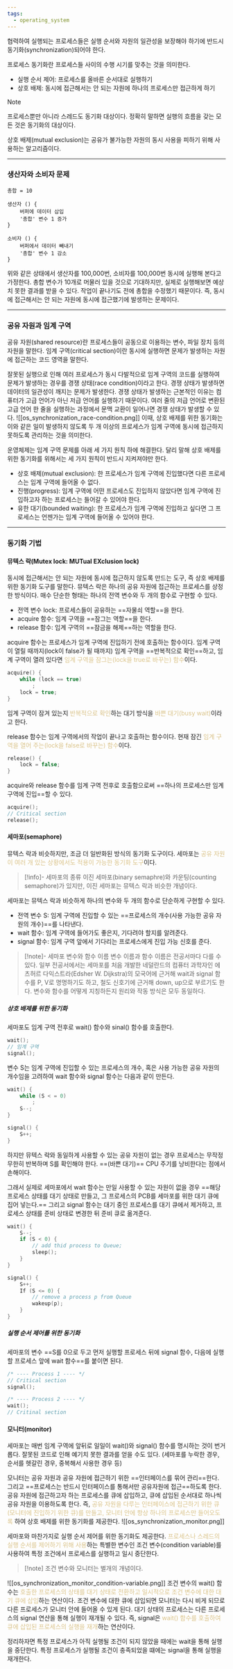 ```yaml
---
tags:
  - operating_system
---
```

협력하여 실행되는 프로세스들은 실행 순서와 자원의 일관성을 보장해야 하기에 반드시 동기화(synchronization)되어야 한다.

프로세스 동기화란 프로세스들 사이의 수행 시기를 맞추는 것을 의미한다.
- 실행 순서 제어: 프로세스를 올바른 순서대로 실행하기
- 상호 배제: 동시에 접근해서는 안 되는 자원에 하나의 프로세스만 접근하게 하기
> [!note] 
> 프로세스뿐만 아니라 스레드도 동기화 대상이다. 정확히 말하면 실행의 흐름을 갖는 모든 것은 동기화의 대상이다.

상호 배제(mutual exclusion)는 공유가 불가능한 자원의 동시 사용을 피하기 위해 사용하는 알고리즘이다.

***
### 생산자와 소비자 문제

``` 
총합 = 10

생산자 () {
	버퍼에 데이터 삽입
	'총합' 변수 1 증가
}

소비자 () {
	버퍼에서 데이터 빼내기
	'총합' 변수 1 감소
}
```
위와 같은 상태에서 생산자를 100,000번, 소비자를 100,000번 동시에 실행해 본다고 가정한다.
총합 변수가 10개로 머물러 있을 것으로 기대하지만, 실제로 실행해보면 예상치 못한 결과를 받을 수 있다.
작업이 끝나기도 전에 총합을 수정했기 때문이다. 즉, 동시에 접근해서는 안 되는 자원에 동시에 접근했기에 발생하는 문제이다.

***
### 공유 자원과 임계 구역
공유 자원(shared resource)란 프로세스들이 공동으로 이용하는 변수, 파일 장치 등의 자원을 말한다.
임계 구역(critical section)이란 동시에 실행하면 문제가 발생하는 자원에 접근하는 코드 영역을 말한다.

잘못된 실행으로 인해 여러 프로세스가 동시 다발적으로 임계 구역의 코드를 실행하여 문제가 발생하는 경우를 경쟁 상태(race condition)이라고 한다.
경쟁 상태가 발생하면 데이터의 일관성이 깨지는 문제가 발생한다.
경쟁 상태가 발생하는 근본적인 이유는 컴퓨터가 고급 언어가 아닌 저급 언어를 실행하기 때문이다.
여러 줄의 저급 언어로 변환된 고급 언어 한 줄을 실행하는 과정에서 문맥 교환이 일어나면 경쟁 상태가 발생할 수 있다.
![[os_synchronization_race-condition.png]]
이때, 상호 배제를 위한 동기화는 이와 같은 일이 발생하지 않도록 두 개 이상의 프로세스가 임계 구역에 동시에 접근하지 못하도록 관리하는 것을 의미한다.

운영체제는 임계 구역 문제를 아래 세 가지 원칙 하에 해결한다. 달리 말해 상호 배제를 위한 동기화를 위해서는 세 가지 원칙이 반드시 지켜져야만 한다.
- 상호 배제(mutual exclusion): 한 프로세스가 임계 구역에 진입했다면 다른 프로세스는 임계 구역에 들어올 수 없다.
- 진행(progress): 임계 구역에 어떤 프로세스도 진입하지 않았다면 임계 구역에 진입하고자 하는 프로세스는 들어갈 수 있어야 한다.
- 유한 대기(bounded waiting): 한 프로세스가 임계 구역에 진입하고 싶다면 그 프로세스는 언젠가는 임계 구역에 들어올 수 있어야 한다.

***
### 동기화 기법

#### 뮤텍스 락(Mutex lock: MUTual EXclusion lock)
동시에 접근해서는 안 되는 자원에 동시에 접근하지 않도록 만드는 도구, 즉 상호 배제를 위한 동기화 도구를 말한다.
뮤텍스 락은 하나의 공유 자원에 접근하는 프로세스를 상정한 방식이다.
매수 단순한 형태는 하나의 전역 변수와 두 개의 함수로 구현할 수 있다.
- 전역 변수 lock: 프로세스들이 공유하는 ==자물쇠 역할==을 한다.
- acquire 함수: 임계 구역을 ==잠그는 역할==을 한다. 
- release 함수: 입계 구역의 ==잠금을 해제==하는 역할을 한다.

acquire 함수는 프로세스가 임계 구역에 진입하기 전에 호출하는 함수이다.
임계 구역이 열릴 때까지(lock이 false가 될 때까지) 임계 구역을 ==반복적으로 확인==하고, 임계 구역이 열려 있다면 <span style="color:rgb(218, 195, 137)">임계 구역을 잠그는(lock을 true로 바꾸는) 함수</span>이다.
```c++
acquire() {
	while (lock == true)
		;
	lock = true;
}
```
임계 구역이 잠겨 있는지 <span style="color:rgb(218, 195, 137)">반복적으로 확인</span>하는 대기 방식을 <span style="color:rgb(218, 195, 137)">바쁜 대기(busy wait)</span>이라고 한다.

release 함수는 임계 구역에서의 작업이 끝나고 호출하는 함수이다.
현재 잠긴 <span style="color:rgb(218, 195, 137)">임계 구역을 열어 주는(lock을 false로 바꾸는) 함수</span>이다.
```c++
release() {
	lock = false;
}
```

acquire와 release 함수를 임계 구역 전후로 호출함으로써 ==하나의 프로세스만 임계 구역에 진입==할 수 있다.
```c++
acquire();
// Critical section
release();
```


#### 세마포(semaphore)
뮤텍스 락과 비슷하지만, 조금 더 일반화된 방식의 동기화 도구이다.
세마포는 <span style="color:rgb(218, 195, 137)">공유 자원이 여러 개 있는 상황에서도 적용이 가능한 동기화 도구</span>이다.

> [!info]- 세마포의 종류
> 이진 세마포(binary semaphre)와 카운팅(counting semaphore)가 있지만, 이진 세마포는 뮤텍스 락과 비슷한 개념이다.

세마포는 뮤텍스 락과 비슷하게 하나의 변수와 두 개의 함수로 단순하게 구현할 수 있다.
- 전역 변수 S: 임계 구역에 진입할 수 있는 ==프로세스의 개수(사용 가능한 공유 자원의 개수)==를 나타낸다.
- wait 함수: 임계 구역에 들어가도 좋은지, 기다려야 할지를 알려준다.
- signal 함수: 임계 구역 앞에서 기다리는 프로세스에게 진입 가능 신호를 준다.

> [!note]- 세마포 변수와 함수 이름
> 변수 이름과 함수 이름은 전공서마다 다를 수 있다. 
> 일부 전공서에서는 세마포를 처음 개발한 네덜란드의 컴퓨터 과학자인 에츠허르 다익스트라(Edsher W. Dijkstra)의 모국어에 근거해 wait과 signal 함수를 P, V로 명명하기도 하고, 철도 신호기에 근거해 down, up으로 부르기도 한다.
> 변수와 함수를 어떻게 지칭하든지 원리와 작동 방식은 모두 동일하다.

##### 상호 배제를 위한 동기화
세마포도 임계 구역 전후로 wait() 함수와 sinal() 함수를 호출한다.
```c++
wait();
// 임계 구역
signal();
```

변수 S는 임계 구역에 진입할 수 있는 프로세스의 개수, 혹은 사용 가능한 공유 자원의 개수임을 고려하여 wait 함수와 signal 함수는 다음과 같이 만든다.
```c++
wait() {
	while (S < = 0)
		;
	S--;
}

signal() {
	S++;
}
```
하지만 뮤텍스 락와 동일하게 사용할 수 있는 공유 자원이 없는 경우 프로세스는 무작정 무한히 반복하며 S를 확인해야 한다. ==(바쁜 대기)==
CPU 주기를 낭비한다는 점에서 손해이다.

그래서 실제로 세마포에서 wait 함수는 만일 사용할 수 있는 자원이 없을 경우 ==해당 프로세스 상태를 대기 상태로 만들고, 그 프로세스의 PCB를 세마포를 위한 대기 큐에 집어 넣는다.==
그리고 signal 함수는 대기 중인 프로세스를 대기 큐에서 제거하고, 프로세스 상태를 준비 상태로 변경한 뒤 준비 큐로 옮겨준다.
```c++
wait() {
	S--;
	if (S < 0) {
		// add thid process to Queue;
		sleep();
	}
}

signal() {
	S++;
	If (S <= 0) {
		// remove a process p from Queue
		wakeup(p);
	}
}
```

##### 실행 순서 제어를 위한 동기화
세마포의 변수 ==S를 0으로 두고 먼저 실행할 프로세스 뒤에 signal 함수, 다음에 실행할 프로세스 앞에 wait 함수==를 붙이면 된다.
```c++
/* ---- Process 1 ---- */
// Critical section
signal();

/* ---- Process 2 ---- */
wait();
// Critinal section
```


#### 모니터(monitor)
세마포는 매번 임계 구역에 앞뒤로 일일이 wait()와 signal() 함수를 명시하는 것이 번거롭다.
잘못된 코드로 인해 예기치 못한 결과를 얻을 수도 있다. (세마포를 누락한 경우, 순서를 헷갈린 경우, 중복해서 사용한 경우 등)

모니터는 공유 자원과 공유 자원에 접근하기 위한 ==인터페이스를 묶어 관리==한다.
그리고 ==프로세스는 반드시 인터페이스를 통해서만 공유자원에 접근==하도록 한다.
공유 자원에 접근하고자 하는 프로세스를 큐에 삽입하고, 큐에 삽입된 순서대로 하나씩 공유 자원을 이용하도록 한다.
즉, <span style="color:rgb(218, 195, 137)">공유 자원을 다루는 인터페이스에 접근하기 위한 큐(모니터에 진입하기 위한 큐)를 만들고, 모니터 안에 항상 하나의 프로세스만 들어오도록</span> 하여 상호 배제를 위한 동기화를 제공한다.
![[os_synchronization_monitor.png]]

세마포와 마찬가지로 실행 순서 제어를 위한 동기화도 제공한다.
<span style="color:rgb(218, 195, 137)">프로세스나 스레드의 실행 순서를 제어하기 위해 사용</span>하는 특별한 변수인 조건 변수(condition variable)를 사용하여 특정 조건에서 프로세스를 실행하고 일시 중단한다.

> [!note] 조건 변수와 모니터는 별개의 개념이다.

![[os_synchronization_monitor_condition-variable.png]]
조건 변수의 wait() 함수는 <span style="color:rgb(218, 195, 137)">호출한 프로세스의 상태를 대기 상태로 전환하고 일시적으로 조건 변수에 대한 대기 큐에 삽입</span>하는 연산이다.
조건 변수에 대한 큐에 삽입되면 모니터는 다시 비게 되므로 다른 프로세스가 모니터 안에 들어올 수 있게 된다.
대기 상태의 프로세스는 다른 프로세스의 signal 연산을 통해 실행이 재개될 수 있다. 즉, signal은 <span style="color:rgb(218, 195, 137)">wait() 함수를 호출하여 큐에 삽입된 프로세스의 실행을 재개</span>하는 연산이다.

정리하자면 특정 프로세스가 아직 실행될 조건이 되지 않았을 때에는 wait을 통해 실행을 중단한다.
특정 프로세스가 실행될 조건이 충족되었을 떄에는 signal을 통해 실행을 재개한다.



